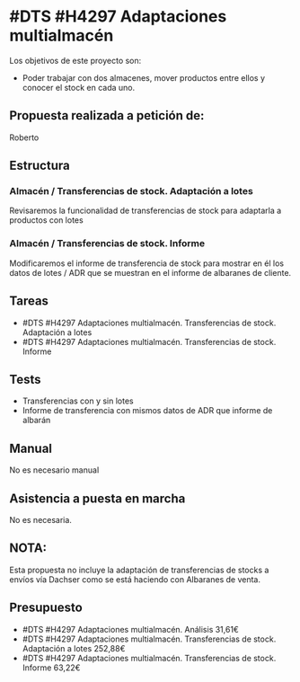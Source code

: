 # #DTS #H4297 Adaptaciones multialmacén

Los objetivos de este proyecto son:
+ Poder trabajar con dos almacenes, mover productos entre ellos y conocer el stock en cada uno.

## Propuesta realizada a petición de:
Roberto

## Estructura

### Almacén / Transferencias de stock. Adaptación a lotes
Revisaremos la funcionalidad de transferencias de stock para adaptarla a productos con lotes

### Almacén / Transferencias de stock. Informe
Modificaremos el informe de transferencia de stock para mostrar en él los datos de lotes / ADR que se muestran en el informe de albaranes de cliente.

## Tareas

* #DTS #H4297 Adaptaciones multialmacén. Transferencias de stock. Adaptación a lotes
* #DTS #H4297 Adaptaciones multialmacén. Transferencias de stock. Informe

## Tests
+ Transferencias con y sin lotes
+ Informe de transferencia con mismos datos de ADR que informe de albarán

## Manual
No es necesario manual

## Asistencia a puesta en marcha
No es necesaria.

## NOTA:
Esta propuesta no incluye la adaptación de transferencias de stocks a envíos vía Dachser como se está haciendo con Albaranes de venta.

## Presupuesto
* #DTS #H4297 Adaptaciones multialmacén. Análisis 31,61€
* #DTS #H4297 Adaptaciones multialmacén. Transferencias de stock. Adaptación a lotes 252,88€
* #DTS #H4297 Adaptaciones multialmacén. Transferencias de stock. Informe 63,22€